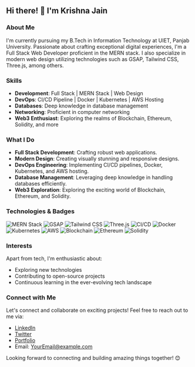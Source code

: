 ## Hi there! 👋 I'm Krishna Jain

### About Me

I'm currently pursuing my B.Tech in Information Technology at UIET, Panjab University. Passionate about crafting exceptional digital experiences, I'm a Full Stack Web Developer proficient in the MERN stack. I also specialize in modern web design utilizing technologies such as GSAP, Tailwind CSS, Three.js, among others.

### Skills

- **Development**: Full Stack | MERN Stack | Web Design
- **DevOps**: CI/CD Pipeline | Docker | Kubernetes | AWS Hosting
- **Databases**: Deep knowledge in database management
- **Networking**: Proficient in computer networking
- **Web3 Enthusiast**: Exploring the realms of Blockchain, Ethereum, Solidity, and more

### What I Do

- **Full Stack Development**: Crafting robust web applications.
- **Modern Design**: Creating visually stunning and responsive designs.
- **DevOps Engineering**: Implementing CI/CD pipelines, Docker, Kubernetes, and AWS hosting.
- **Database Management**: Leveraging deep knowledge in handling databases efficiently.
- **Web3 Exploration**: Exploring the exciting world of Blockchain, Ethereum, and Solidity.

### Technologies & Badges

![MERN Stack](https://img.shields.io/badge/-MERN%20Stack-61DAFB?style=flat&logo=react&logoColor=white&labelColor=000000)
![GSAP](https://img.shields.io/badge/-GSAP-4A90E2?style=flat&logo=greensock&logoColor=white&labelColor=000000)
![Tailwind CSS](https://img.shields.io/badge/-Tailwind%20CSS-38B2AC?style=flat&logo=tailwind-css&logoColor=white&labelColor=000000)
![Three.js](https://img.shields.io/badge/-Three.js-black?style=flat&logo=three.js&logoColor=white&labelColor=000000)
![CI/CD](https://img.shields.io/badge/-CI%2FCD-017B8B?style=flat&logo=jenkins&logoColor=white&labelColor=000000)
![Docker](https://img.shields.io/badge/-Docker-2496ED?style=flat&logo=docker&logoColor=white&labelColor=000000)
![Kubernetes](https://img.shields.io/badge/-Kubernetes-326CE5?style=flat&logo=kubernetes&logoColor=white&labelColor=000000)
![AWS](https://img.shields.io/badge/-AWS-232F3E?style=flat&logo=amazon-aws&logoColor=white&labelColor=000000)
![Blockchain](https://img.shields.io/badge/-Blockchain-121D33?style=flat&logo=blockchain.com&logoColor=white&labelColor=000000)
![Ethereum](https://img.shields.io/badge/-Ethereum-3C3C3D?style=flat&logo=ethereum&logoColor=white&labelColor=000000)
![Solidity](https://img.shields.io/badge/-Solidity-363636?style=flat&logo=solidity&logoColor=white&labelColor=000000)

### Interests

Apart from tech, I'm enthusiastic about:
- Exploring new technologies
- Contributing to open-source projects
- Continuous learning in the ever-evolving tech landscape

### Connect with Me

Let's connect and collaborate on exciting projects! Feel free to reach out to me via:
- [LinkedIn](YourLinkedInProfileLink)
- [Twitter](YourTwitterProfileLink)
- [Portfolio](YourPortfolioLink)
- Email: [YourEmail@example.com](mailto:YourEmail@example.com)

Looking forward to connecting and building amazing things together! 😊
